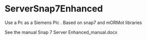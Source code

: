 # ServerSnap7Enhanced
Use a Pc as a Siemens Plc . Based on snap7 and mORMot libraries

See the manual Snap 7 Server Enhanced_manual.docx 
